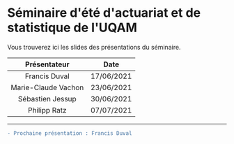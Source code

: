 # Séminaire d'été d'actuariat et de statistique de l'UQAM
Vous trouverez ici les slides des présentations du séminaire.

Présentateur | Date
:---: | :---:
Francis Duval | 17/06/2021
Marie-Claude Vachon | 23/06/2021
Sébastien Jessup | 30/06/2021
Philipp Ratz | 07/07/2021

---

```diff
- Prochaine présentation : Francis Duval
```
